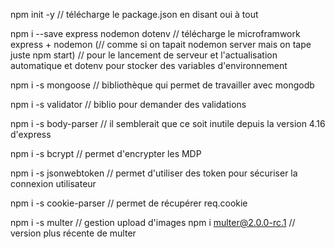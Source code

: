 npm init -y // télécharge le package.json en disant oui à tout

npm i --save express nodemon dotenv // télécharge le microframwork express + nodemon (// comme si on tapait nodemon server mais on tape juste npm start)
// pour le lancement de serveur et l'actualisation automatique et dotenv pour stocker des variables d'environnement

npm i -s mongoose // bibliothèque qui permet de travailler avec mongodb

npm i -s validator // biblio pour demander des validations

npm i -s body-parser // il semblerait que ce soit inutile depuis la version 4.16 d'express

npm i -s bcrypt // permet d'encrypter les MDP

npm i -s jsonwebtoken // permet d'utiliser des token pour sécuriser la connexion utilisateur

npm i -s cookie-parser // permet de récupérer req.cookie

npm i -s multer // gestion upload d'images
npm i multer@2.0.0-rc.1 // version plus récente de multer
